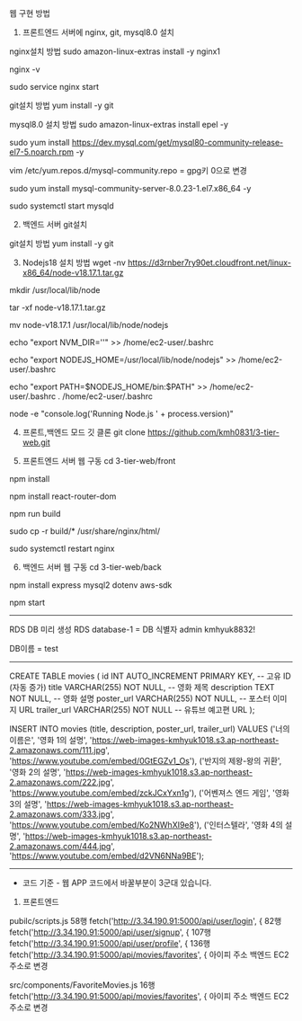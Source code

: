 웹 구현 방법

1. 프론트엔드 서버에 nginx, git, mysql8.0 설치

nginx설치 방법
sudo amazon-linux-extras install -y nginx1

nginx -v

sudo service nginx start


git설치 방법
yum install -y git


mysql8.0 설치 방법
sudo amazon-linux-extras install epel -y

sudo yum install https://dev.mysql.com/get/mysql80-community-release-el7-5.noarch.rpm -y

vim /etc/yum.repos.d/mysql-community.repo = gpg키 0으로 변경

sudo yum install mysql-community-server-8.0.23-1.el7.x86_64 -y

sudo systemctl start mysqld



2. 백엔드 서버 git설치

git설치 방법
yum install -y git


3. Nodejs18 설치 방법
wget -nv https://d3rnber7ry90et.cloudfront.net/linux-x86_64/node-v18.17.1.tar.gz

mkdir /usr/local/lib/node

tar -xf node-v18.17.1.tar.gz

mv node-v18.17.1 /usr/local/lib/node/nodejs

echo "export NVM_DIR=''" >> /home/ec2-user/.bashrc

echo "export NODEJS_HOME=/usr/local/lib/node/nodejs" >> /home/ec2-user/.bashrc

echo "export PATH=\$NODEJS_HOME/bin:\$PATH" >> /home/ec2-user/.bashrc
. /home/ec2-user/.bashrc

node -e "console.log('Running Node.js ' + process.version)"



4. 프론트,백엔드 모드 깃 클론
git clone https://github.com/kmh0831/3-tier-web.git



5. 프론트엔드 서버 웹 구동
cd 3-tier-web/front

npm install

npm install react-router-dom

npm run build

sudo cp -r build/* /usr/share/nginx/html/

sudo systemctl restart nginx



6. 백엔드 서버 웹 구동
cd 3-tier-web/back

npm install express mysql2 dotenv aws-sdk

npm start

----------------------

RDS DB 미리 생성
RDS 
database-1 = DB 식별자
admin
kmhyuk8832!

DB이름 = test


------------------------------

CREATE TABLE movies (
    id INT AUTO_INCREMENT PRIMARY KEY,   -- 고유 ID (자동 증가)
    title VARCHAR(255) NOT NULL,         -- 영화 제목
    description TEXT NOT NULL,           -- 영화 설명
    poster_url VARCHAR(255) NOT NULL,    -- 포스터 이미지 URL
    trailer_url VARCHAR(255) NOT NULL    -- 유튜브 예고편 URL
);





INSERT INTO movies (title, description, poster_url, trailer_url)
VALUES ('너의 이름은', '영화 1의 설명', 'https://web-images-kmhyuk1018.s3.ap-northeast-2.amazonaws.com/111.jpg', 'https://www.youtube.com/embed/0GtEGZv1_Os'),
       ('반지의 제왕-왕의 귀환', '영화 2의 설명', 'https://web-images-kmhyuk1018.s3.ap-northeast-2.amazonaws.com/222.jpg', 'https://www.youtube.com/embed/zckJCxYxn1g'),
       ('어벤져스 엔드 게임', '영화 3의 설명', 'https://web-images-kmhyuk1018.s3.ap-northeast-2.amazonaws.com/333.jpg', 'https://www.youtube.com/embed/Ko2NWhXI9e8'),
       ('인터스텔라', '영화 4의 설명', 'https://web-images-kmhyuk1018.s3.ap-northeast-2.amazonaws.com/444.jpg', 'https://www.youtube.com/embed/d2VN6NNa9BE');




---------------------------------------------

- 코드 기준 -
웹 APP 코드에서 바꿀부분이 3군대 있습니다.
1. 프론트엔드

pubilc/scripts.js
58행 fetch('http://3.34.190.91:5000/api/user/login', {
82행 fetch('http://3.34.190.91:5000/api/user/signup', {
107행 fetch('http://3.34.190.91:5000/api/user/profile', {
136행 fetch('http://3.34.190.91:5000/api/movies/favorites', {
아이피 주소 백엔드 EC2주소로 변경

src/components/FavoriteMovies.js
16행 fetch('http://3.34.190.91:5000/api/movies/favorites', {
아이피 주소 백엔드 EC2주소로 변경
